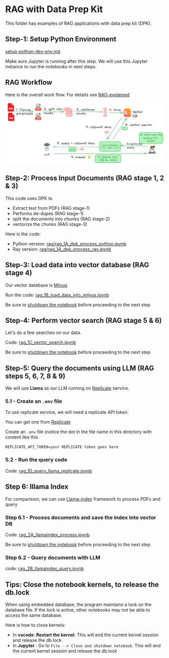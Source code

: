 # RAG with Data Prep Kit

This folder has examples of RAG applications with data prep kit (DPK).

## Step-1: Setup Python Environment

[setup-python-dev-env.md](../setup-python-dev-env.md)

Make sure Jupyter is running after this step.  We will use this Jupyter instance to run the notebooks in next steps.

## RAG Workflow

Here is the overall work flow.  For details see [RAG-explained](./RAG-explained.md)

![](media/rag-overview-2.png)

## Step-2: Process Input Documents (RAG stage 1, 2 & 3)

This code uses DPK to 

- Extract text from PDFs (RAG stage-1)
- Performs de-dupes (RAG stage-1)
- split the documents into chunks (RAG stage-2)
- vectorize the chunks (RAG stage-3)

Here is the code: 

- Python version: [rag/rag_1A_dpk_process_python.ipynb](rag_1A_dpk_process_python.ipynb)
- Ray version: [rag/rag_1A_dpk_process_ray.ipynb](rag_1A_dpk_process_ray.ipynb)


## Step-3: Load data into vector database  (RAG stage 4)

Our vector database is [Milvus](https://milvus.io/)

Run the code: [rag_1B_load_data_into_milvus.ipynb](rag_1B_load_data_into_milvus.ipynb)

Be sure to [shutdown the notebook](#tips-close-the-notebook-kernels-to-release-the-dblock) before proceeding to the next step


## Step-4: Perform vector search (RAG stage 5 & 6)

Let's do a few searches on our data.

Code: [rag_1C_vector_search.ipynb](rag_1C_vector_search.ipynb)

Be sure to [shutdown the notebook](#tips-close-the-notebook-kernels-to-release-the-dblock) before proceeding to the next step


## Step-5: Query the documents using LLM (RAG steps 5, 6, 7, 8 & 9)

We will use **Llama** as our LLM running on [Replicate](https://replicate.com/) service.


### 5.1 - Create an `.env` file

To use replicate service, we will need a replicate API token.

You can get one from [Replicate](https://replicate.com/)

Create an `.env` file (notice the dot in the file name in this directory with content like this

```text
REPLICATE_API_TOKEN=your REPLICATE token goes here
```

### 5.2 - Run the query code

Code: [rag_1D_query_llama_replicate.ipynb](rag_1D_query_llama_replicate.ipynb)



## Step 6: Illama Index

For comparision, we can use [Llama-index](https://docs.llamaindex.ai/) framework to process PDFs and query

### Step 6.1 - Process documents and save the index into vector DB

Code: [rag_2A_llamaindex_process.ipynb](rag_2A_llamaindex_process.ipynb)

Be sure to [shutdown the notebook](#tips-close-the-notebook-kernels-to-release-the-dblock) before proceeding to the next step


### Step 6.2 - Query documents with LLM

code: [rag_2B_llamaindex_query.ipynb](rag_2B_llamaindex_query.ipynb)


## Tips: Close the notebook kernels, to release the db.lock

When using embedded database, the program maintains a lock on the database file.  If the lock is active, other notebooks may not be able to access the same database.

Here is how to close kernels:

- In **vscode**:  **Restart the kernel**. This will end the current kernel session and release the db.lock
- In **Jupyter** : Go to  `File --> Close and shutdown notebook`.  This will end the current kernel session and release the db.lock